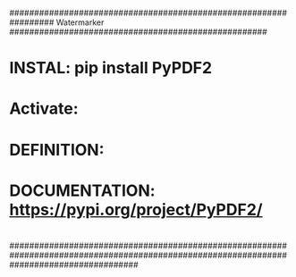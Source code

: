 #################################################################     Watermarker    ####################################################
#                               
#           INSTAL:             pip install PyPDF2 
#           Activate:                             
#           DEFINITION:             
#           DOCUMENTATION:      https://pypi.org/project/PyPDF2/
#              
##########################################################################################################################################
